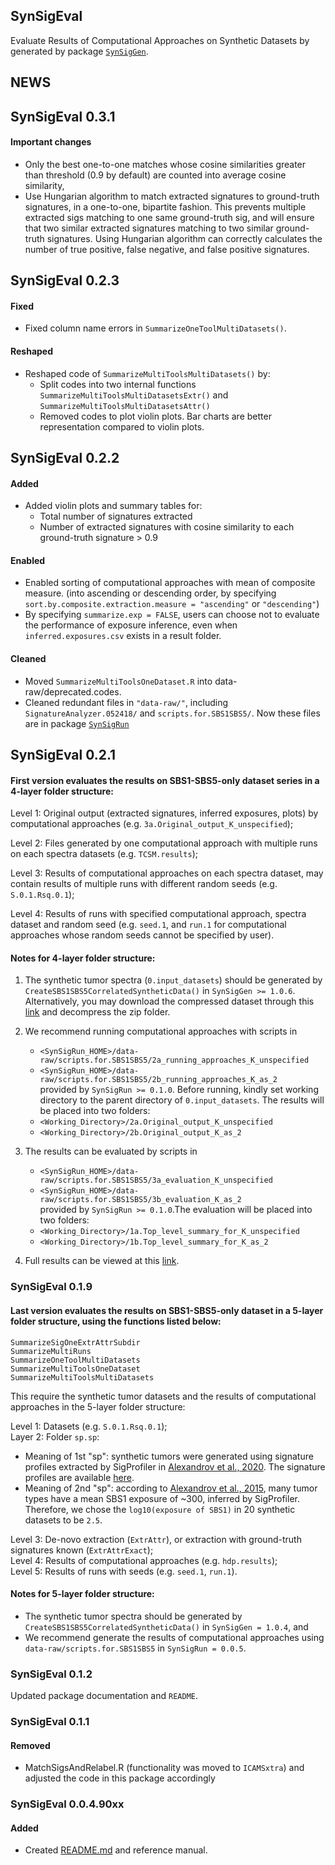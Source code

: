 ## SynSigEval

Evaluate Results of Computational Approaches on Synthetic Datasets by 
generated by package [`SynSigGen`](https://github.com/steverozen/SynSigGen). 


## NEWS

## SynSigEval 0.3.1
#### Important changes
* Only the best one-to-one matches whose cosine similarities greater than threshold
(0.9 by default) are counted into average cosine similarity,
* Use Hungarian algorithm to match extracted signatures to ground-truth signatures,
in a one-to-one, bipartite fashion.
This prevents multiple extracted sigs matching to one same ground-truth sig, and 
will ensure that two similar extracted signatures matching to two similar ground-truth
signatures. Using Hungarian algorithm can correctly calculates the number of true
positive, false negative, and false positive signatures.


## SynSigEval 0.2.3
#### Fixed
* Fixed column name errors in `SummarizeOneToolMultiDatasets()`.

#### Reshaped
* Reshaped code of `SummarizeMultiToolsMultiDatasets()` by:
    * Split codes into two internal functions `SummarizeMultiToolsMultiDatasetsExtr()` and `SummarizeMultiToolsMultiDatasetsAttr()`
    * Removed codes to plot violin plots. Bar charts are better representation compared to violin plots.



## SynSigEval 0.2.2
#### Added

* Added violin plots and summary tables for:
    * Total number of signatures extracted
    * Number of extracted signatures with cosine similarity to each ground-truth signature > 0.9

#### Enabled

* Enabled sorting of computational approaches with mean of composite measure. (into ascending or descending order, by specifying `sort.by.composite.extraction.measure = "ascending"` or `"descending"`)
* By specifying `summarize.exp = FALSE`, users can choose not to evaluate the performance of exposure inference, even when `inferred.exposures.csv` exists in a result folder.

#### Cleaned

* Moved `SummarizeMultiToolsOneDataset.R` into data-raw/deprecated.codes.
* Cleaned redundant files in `"data-raw/"`, including `SignatureAnalyzer.052418/` and
`scripts.for.SBS1SBS5/`. Now these files are in package [`SynSigRun`](https://github.com/WuyangFF95/SynSigRun/)


## SynSigEval 0.2.1
#### First version evaluates the results on SBS1-SBS5-only dataset series in a 4-layer folder structure:


Level 1: Original output (extracted signatures, inferred exposures, plots) by computational approaches (e.g. `3a.Original_output_K_unspecified`);  

Level 2: Files generated by one computational approach with multiple runs on each spectra datasets (e.g. `TCSM.results`); 

Level 3: Results of computational approaches on each spectra dataset, may contain results of multiple runs with different random seeds (e.g. `S.0.1.Rsq.0.1`);  

Level 4: Results of runs with specified computational approach, spectra dataset and random seed (e.g. `seed.1`, and `run.1` for computational approaches whose random seeds cannot be specified by user).  

#### Notes for 4-layer folder structure:

1.  The synthetic tumor spectra (`0.input_datasets`) should be generated by `CreateSBS1SBS5CorrelatedSyntheticData()` in `SynSigGen >= 1.0.6`. Alternatively, you may download the compressed dataset through this [link](https://www.synapse.org/#!Synapse:syn23636217) and decompress the zip folder.  
2.  We recommend running computational approaches with scripts in
    *   `<SynSigRun_HOME>/data-raw/scripts.for.SBS1SBS5/2a_running_approaches_K_unspecified`  
    *   `<SynSigRun_HOME>/data-raw/scripts.for.SBS1SBS5/2b_running_approaches_K_as_2`   
provided by `SynSigRun >= 0.1.0`. Before running, kindly set working directory to the parent directory of `0.input_datasets`. The results will be placed into two folders:
    *   `<Working_Directory>/2a.Original_output_K_unspecified`
    *   `<Working_Directory>/2b.Original_output_K_as_2`  

3.  The results can be evaluated by scripts in
    *   `<SynSigRun_HOME>/data-raw/scripts.for.SBS1SBS5/3a_evaluation_K_unspecified`  
    *   `<SynSigRun_HOME>/data-raw/scripts.for.SBS1SBS5/3b_evaluation_K_as_2`  
provided by `SynSigRun >= 0.1.0`.The evaluation will be placed into two folders:
    *   `<Working_Directory>/1a.Top_level_summary_for_K_unspecified`
    *   `<Working_Directory>/1b.Top_level_summary_for_K_as_2`  

4.  Full results can be viewed at this [link](https://www.synapse.org/#!Synapse:syn23630514/).


### SynSigEval 0.1.9
#### Last version evaluates the results on SBS1-SBS5-only dataset in a 5-layer folder structure, using the functions listed below:
```
SummarizeSigOneExtrAttrSubdir
SummarizeMultiRuns
SummarizeOneToolMultiDatasets
SummarizeMultiToolsOneDataset
SummarizeMultiToolsMultiDatasets
```

This require the synthetic tumor datasets and the results of computational approaches in the 5-layer folder structure:

Level 1: Datasets (e.g. `S.0.1.Rsq.0.1`);  
Layer 2: Folder `sp.sp`:  

* Meaning of 1st "sp": synthetic tumors were generated using signature profiles extracted by SigProfiler in [Alexandrov et al., 2020](https://www.nature.com/articles/s41586-020-1943-3). The signature profiles are available [here](https://www.synapse.org/#!Synapse:syn12025148).
* Meaning of 2nd "sp": according to [Alexandrov et al., 2015](https://www.nature.com/articles/ng.3441), many tumor types have a mean SBS1 exposure of ~300, inferred by SigProfiler. Therefore, we chose the `log10(exposure of SBS1)` in 20 synthetic datasets to be `2.5`.

Level 3: De-novo extraction (`ExtrAttr`), or extraction with ground-truth signatures known (`ExtrAttrExact`);  
Level 4: Results of computational approaches (e.g. `hdp.results`);  
Level 5: Results of runs with seeds (e.g. `seed.1`, `run.1`).  

#### Notes for 5-layer folder structure:

*   The synthetic tumor spectra should be generated by `CreateSBS1SBS5CorrelatedSyntheticData()` in `SynSigGen = 1.0.4`, and 
*   We recommend generate the results of computational approaches using `data-raw/scripts.for.SBS1SBS5` in `SynSigRun = 0.0.5`.


### SynSigEval 0.1.2
Updated package documentation and `README`. 

### SynSigEval 0.1.1
#### Removed
* MatchSigsAndRelabel.R (functionality was moved to `ICAMSxtra`) and
  adjusted the code in this package accordingly

### SynSigEval 0.0.4.90xx
#### Added
* Created [README.md](https://github.com/WuyangFF95/SynSigEval/blob/master/README.md) and reference manual.


